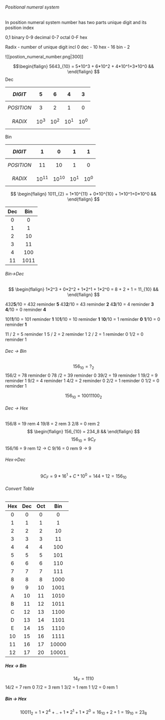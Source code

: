 ###### Positional numeral system 
In position numeral system 
number has two parts
unique digit and its position index

0,1 binary 
0-9 decimal 
0-7 octal
0-F hex 

Radix - number of unique digit incl 0
dec - 10
hex - 16
bin - 2

![[postion_numeral_number.png|300]]

$$\begin{flalign} 
5643_{10} = 5*10^3 + 6*10^2 + 4*10^1+3*10^0
&& \end{flalign} $$
Dec

| $$DIGIT$$ | $$5$$ | $$6$$ | $$4$$ | $$3$$ |
| :--- | :--: | :--: | :--: | ---- |
| $$POSITION$$ | $$3$$ | $$2$$ | $$1$$ | $$0$$ |
| $$RADIX$$ | $$10^3$$ | $$10^2$$ | $$10^1$$ | $$10^0$$ |

Bin

| $$DIGIT$$ | $$1$$ | $$0$$ | $$1$$ | $$1$$ |
| :--- | :--: | :--: | :--: | ---- |
| $$POSITION$$ | $$11$$ | $$10$$ | $$1$$ | $$0$$ |
| $$RADIX$$ | $$10^{11}$$ | $$10^{10}$$ | $$10^1$$ | $$10^0$$ |

$$ \begin{flalign} 
1011_{2} = 1*10^{11} + 0*10^{10} + 1*10^1+0*10^0
&& \end{flalign} $$

| Dec | Bin |
| :--: | :--: |
| 0 | 0 |
| 1 | 1 |
| 2 | 10 |
| 3 | 11 |
| 4 | 100 |
| 11 | 1011 |
###### Bin->Dec
$$ \begin{flalign} 
1*2^3 + 0*2^2 + 1*2^1 + 1*2^0 = 8 + 2 + 1 = 11_{10} 
&& \end{flalign} $$

432**5**/10 = 432 reminder **5**
43**2**/10 = 43 reminder **2**
4**3**/10 = 4 reminder **3**
**4**/10 = 0 reminder **4**

101**1**/10 = 101 reminder **1**
10**1**/10 = 10 reminder **1**
1**0**/10 = 1 reminder **0**
**1**/10 = 0 reminder **1**

11 / 2 = 5 reminder 1
5 / 2 = 2 reminder 1
2 / 2 = 1 reminder 0
1/2 = 0 reminder 1

###### Dec -> Bin
$$ 
156_{10} = ?_2 $$
156/2 = 78 reminder 0
78 /2 = 39 reminder 0
39/2 = 19 reminder 1
19/2 = 9 reminder 1
9/2 = 4 reminder 1
4/2 = 2 reminder 0
2/2 = 1 reminder 0
1/2 = 0 reminder 1

$$
156_{10} = 10011100_2
$$
###### Dec -> Hex
156/8 = 19 rem 4
19/8 = 2 rem 3
2/8 = 0 rem 2
$$ \begin{flalign} 
156_{10} = 234_8
&& \end{flalign} 
$$
$$
156_{10}= 9C_F
$$
156/16 = 9 rem 12 -> C
9/16 = 0 rem 9 -> 9

###### Hex->Dec
$$9C_{F}=9*16^1+C*10^0=144+12=156_{10}$$
###### Convert Table
| Hex | Dec | Oct | Bin |
| :--: | :--: | :--: | :--: |
| 0 | 0 | 0 | 0 |
| 1 | 1 | 1 | 1 |
| 2 | 2 | 2 | 10 |
| 3 | 3 | 3 | 11 |
| 4 | 4 | 4 | 100 |
| 5 | 5 | 5 | 101 |
| 6 | 6 | 6 | 110 |
| 7 | 7 | 7 | 111 |
| 8 | 8 | 8 | 1000 |
| 9 | 9 | 10 | 1001 |
| A | 10 | 11 | 1010 |
| B | 11 | 12 | 1011 |
| C | 12 | 13 | 1100 |
| D | 13 | 14 | 1101 |
| E | 14 | 15 | 1110 |
| 10 | 15 | 16 | 1111 |
| 11 | 16 | 17 | 10000 |
| 12 | 17 | 20 | 10001 |
##### Hex -> Bin
$$14_{F}=1110$$
14/2 = 7 rem 0
7/2 = 3 rem 1
3/2 = 1 rem 1
1/2 = 0 rem 1

##### Bin -> Hex
$$10011_2=1*2^4+..+1*2^1+1*2^0=16_{10}+2+1=19_{10}=23_8$$



